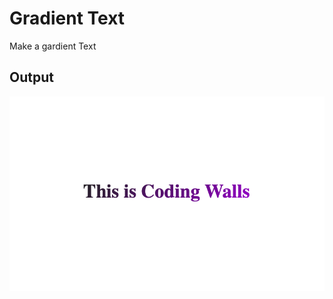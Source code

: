 # Gradient Text
Make a gardient Text

<h2>Output</h2>

<img src="https://github.com/codingwalls/gradient-text/blob/main/Output.png" />
